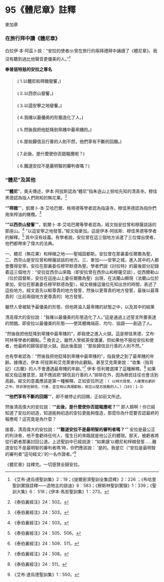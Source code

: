 # 95《體尼章》註釋

麥加章

### 在旅行拜中讀《體尼章》

白拉伊·本·阿茲卜說：“安拉的使者ﷺ曾在旅行的兩拜禮拜中誦讀了《體尼章》。我沒有聽到過比他聲音更優美的人。”[^1]

**奉普慈特慈的安拉之尊名**

> #### ( 1.以體尼和榟橔發誓，) 
> #### ( 2.以西奈山發誓，)
> #### ( 3.以這安寧之地發誓。)
> #### ( 4.我確以最優美的形態造化了人，)
> #### ( 5.然後我把他貶降到卑賤中最卑賤的。)
> #### ( 6.那些歸信且行善的人則不然，他們享有不斷的回賜。)
> #### ( 7.此後，是什麼使你否認報應呢？) 
> #### ( 8.難道安拉不是最明智的審判者嗎？)

### “體尼”及其他

“**”體尼**”，奧夫傳述，伊本·阿拔斯認為“體尼”指朱迭山上努哈先知的清真寺。穆佳黑德認為指人們熟知的無花果。[^2] 

“**”榟橔**””，凱爾卜·本·艾哈巴爾、格塔德等學者認為指遠寺。穆佳黑德認為指你們用來榨油的橄欖。[^3] 

“**”以西奈山發誓**””，凱爾卜·本·艾哈巴爾等學者認為，經文指安拉曾和穆薩談話的那座山。[^4] “以這安寧之地發誓。”經文指麥加。這是伊本·阿拔斯、穆佳黑德等學者的解釋。[^5] 其中沒有歧義。有學者說，安拉曾在這三個地方派遣了三位傑出使者，他們都帶來了偉大的法典。


[^1]:《艾布·達烏德聖訓集》2：19；《提爾密濟聖訓全集詮釋》2：226 ；《布哈里聖訓實錄詮釋——造物主的啟迪》8：583；《穆斯林聖訓實錄》1：339；《聖訓大集》6： 518；《伊本·馬哲聖訓集》1：273。

[^2]:《泰伯裏經注》24：502。

[^3]:《泰伯裏經注》24：503。

[^4]:《泰伯裏經注》24：503。

[^5]:《泰伯裏經注》24：505、506。

一、體尼（無花果）和榟橔之地——聖城固都斯。安拉曾在那裏委任爾撒為聖。二、西奈山是安拉曾和穆薩談話的地方。三、麥加——安寧之城，進入其中的人都會獲得安寧。安拉在那裏委任穆罕默德為聖。學者們說《討拉特》的最後部分記錄着這三個地方：“安拉從西奈山來臨（即安拉曾在西奈山和穆薩交談），從西爾勒山（位於固督斯，安拉在這座山上委任爾撒為聖）出現，在法蘭山顯現（法蘭山位於麥加，安拉在那裏委任穆罕默德為聖）。經文根據這幾位先知出世的時間，表述了這些地方。經文首先以較尊貴的地方發誓，然後以更尊貴的地方發誓，最後以最尊貴的（比前兩個地方更尊貴的）地方發誓。

雖然人曾被賦予最優美的形態，但他將淪入最卑賤的狀態之中，以及其中的結果

清高偉大的安拉說：“我確以最優美的形態造化了人。”這是通過上述誓言所要表達的問題。即安拉以最優美的形態——使其體魄端莊、均勻、協調——創造了人。

“然後我把他貶降到卑賤中最卑賤的”，即我使之進入火獄。這是穆佳黑德、艾布·阿林等學者的觀點。[^6] 換言之，雖然人曾經英俊瀟灑，但如果他不服從安拉和使者，他最終的歸宿卻是火獄。因此後面說：“那些歸信且行善的人則不然。”

也有學者認為：“然後我把他貶降到卑賤中最卑賤的”，指我使之到了最卑賤的年齡。據傳述，伊本·阿拔斯和艾克萊麥持此觀點。甚至艾克萊麥說：“收集（指背記）《古蘭》的人不會遭遇最卑賤的年齡。”[^7] 伊本·哲利爾選擇了這種解釋。[^8] 如果經文指這層意思，就不應該把“歸信且行善的人”排除在外，因為穆民往往也會活到高齡。經文的意義應該是第一種解釋。正如安拉所述：`( 以時光發誓。人確實在虧折之中。除非那些歸信、行善，並互相以真理勸勉，相互以堅忍鼓勵的人。)（103：1-3）`

“**”他們享有不斷的回賜**””，即不被停止的回賜，正如前文所述。

然後清高偉大的安拉說：“**”此後，是什麼使你否認報應呢？**”” 即人類啊！你已經知道了安拉的初造，知道能夠初造的安拉更能夠復造，那麼你為什麼要否認最終的報應呢？這究竟是為什麼？

接着，清高偉大的安拉說：“**”難道安拉不是最明智的審判者嗎？**”” 安拉是最公正的判決者，他不會虧待任何人，復生日的來臨就是他公正的體現。那天，被虧者將從行虧者那裏討回公道。上述聖訓中已經說道：“如果讀‘以體尼和榟橔發誓……難道安拉不是最明智的審判者嗎’時，你們應該說： ‘是的。我是它（“安拉是最明智的審判者”這句經文）’的一名作證者。”[^9] 

《體尼章》註釋完。一切感贊全歸安拉。

[^6]:《泰伯裏經注》24：509、511。

[^7]:《泰伯裏經注》24：508。

[^8]:《泰伯裏經注》24：511。

[^9]:《艾布·達烏德聖訓集》1：550。